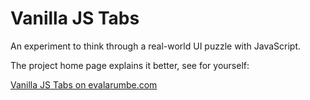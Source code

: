 # Vanilla JS Tabs

An experiment to think through a real-world UI puzzle with JavaScript.

The project home page explains it better, see for yourself:

[Vanilla JS Tabs on evalarumbe.com](https://www.evalarumbe.com/vanilla-js-tabs/)
